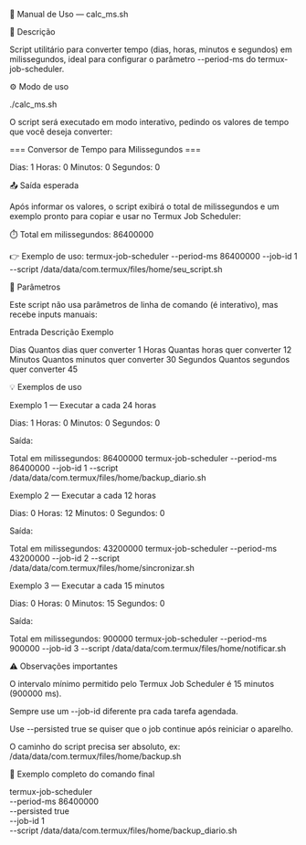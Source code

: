 📖 Manual de Uso — calc_ms.sh

🧩 Descrição

Script utilitário para converter tempo (dias, horas, minutos e segundos) em milissegundos, ideal para configurar o parâmetro --period-ms do termux-job-scheduler.

⚙️ Modo de uso

./calc_ms.sh

O script será executado em modo interativo, pedindo os valores de tempo que você deseja converter:

=== Conversor de Tempo para Milissegundos ===

Dias: 1
Horas: 0
Minutos: 0
Segundos: 0

📤 Saída esperada

Após informar os valores, o script exibirá o total de milissegundos e um exemplo pronto para copiar e usar no Termux Job Scheduler:

⏱️ Total em milissegundos: 86400000

👉 Exemplo de uso:
termux-job-scheduler --period-ms 86400000 --job-id 1 --script /data/data/com.termux/files/home/seu_script.sh

🧠 Parâmetros

Este script não usa parâmetros de linha de comando (é interativo), mas recebe inputs manuais:

Entrada	Descrição	Exemplo

Dias	Quantos dias quer converter	1
Horas	Quantas horas quer converter	12
Minutos	Quantos minutos quer converter	30
Segundos	Quantos segundos quer converter	45

💡 Exemplos de uso

Exemplo 1 — Executar a cada 24 horas

Dias: 1
Horas: 0
Minutos: 0
Segundos: 0

Saída:

Total em milissegundos: 86400000
termux-job-scheduler --period-ms 86400000 --job-id 1 --script /data/data/com.termux/files/home/backup_diario.sh

Exemplo 2 — Executar a cada 12 horas

Dias: 0
Horas: 12
Minutos: 0
Segundos: 0

Saída:

Total em milissegundos: 43200000
termux-job-scheduler --period-ms 43200000 --job-id 2 --script /data/data/com.termux/files/home/sincronizar.sh

Exemplo 3 — Executar a cada 15 minutos

Dias: 0
Horas: 0
Minutos: 15
Segundos: 0

Saída:

Total em milissegundos: 900000
termux-job-scheduler --period-ms 900000 --job-id 3 --script /data/data/com.termux/files/home/notificar.sh

⚠️ Observações importantes

O intervalo mínimo permitido pelo Termux Job Scheduler é 15 minutos (900000 ms).

Sempre use um --job-id diferente pra cada tarefa agendada.

Use --persisted true se quiser que o job continue após reiniciar o aparelho.

O caminho do script precisa ser absoluto, ex:
/data/data/com.termux/files/home/backup.sh

🧰 Exemplo completo do comando final

termux-job-scheduler \
  --period-ms 86400000 \
  --persisted true \
  --job-id 1 \
  --script /data/data/com.termux/files/home/backup_diario.sh
